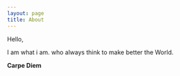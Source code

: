 ```yaml
---
layout: page
title: About
---
```


Hello,

I am what i am. who always think to make better the World.


**Carpe Diem**
